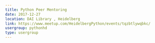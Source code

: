 ```yaml
---
title: Python Peer Mentoring
date: 2017-12-27
location: DAI Library , Heidelberg
link: https://www.meetup.com/HeidelbergPython/events/tqzbtlywqbkc/
usergroup: pythonhd
type: usergroup
---
```

